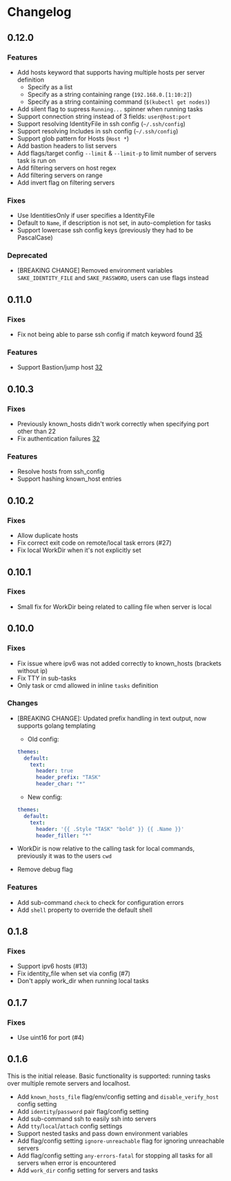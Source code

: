 # Changelog

## 0.12.0

### Features

- Add hosts keyword that supports having multiple hosts per server definition
  - Specify as a list
  - Specify as a string containing range (`192.168.0.[1:10:2]`)
  - Specify as a string containing command (`$(kubectl get nodes)`)
- Add silent flag to supress `Running...` spinner when running tasks
- Support connection string instead of 3 fields: `user@host:port`
- Support resolving IdentityFile in ssh config (`~/.ssh/config`)
- Support resolving Includes in ssh config (`~/.ssh/config`)
- Support glob pattern for Hosts (`Host *`)
- Add bastion headers to list servers
- Add flags/target config `--limit` & `--limit-p` to limit number of servers task is run on
- Add filtering servers on host regex
- Add filtering servers on range
- Add invert flag on filtering servers

### Fixes

- Use IdentitiesOnly if user specifies a IdentityFile
- Default to `Name`, if description is not set, in auto-completion for tasks
- Support lowercase ssh config keys (previously they had to be PascalCase)

### Deprecated

- [BREAKING CHANGE] Removed environment variables `SAKE_IDENTITY_FILE` and `SAKE_PASSWORD`, users can use flags instead

## 0.11.0

### Fixes

- Fix not being able to parse ssh config if match keyword found [35](https://github.com/alajmo/sake/pull/35)

### Features

- Support Bastion/jump host [32](https://github.com/alajmo/sake/pull/32)

## 0.10.3

### Fixes

- Previously known_hosts didn't work correctly when specifying port other than 22
- Fix authentication failures [32](https://github.com/alajmo/sake/pull/30)

### Features

- Resolve hosts from ssh_config
- Support hashing known_host entries

## 0.10.2

### Fixes

- Allow duplicate hosts
- Fix correct exit code on remote/local task errors (#27)
- Fix local WorkDir when it's not explicitly set

## 0.10.1

### Fixes

- Small fix for WorkDir being related to calling file when server is local

## 0.10.0

### Fixes

- Fix issue where ipv6 was not added correctly to known_hosts (brackets without ip)
- Fix TTY in sub-tasks
- Only task or cmd allowed in inline `tasks` definition

### Changes

- [BREAKING CHANGE]: Updated prefix handling in text output, now supports golang templating
  - Old config:
  ```yaml
  themes:
    default:
      text:
        header: true
        header_prefix: "TASK"
        header_char: "*"
  ```

  - New config:
  ```yaml
  themes:
    default:
      text:
        header: '{{ .Style "TASK" "bold" }} {{ .Name }}'
        header_filler: "*"
  ```
- WorkDir is now relative to the calling task for local commands, previously it was to the users `cwd`
- Remove debug flag

### Features

- Add sub-command `check` to check for configuration errors
- Add `shell` property to override the default shell

## 0.1.8

### Fixes

- Support ipv6 hosts (#13)
- Fix identity_file when set via config (#7)
- Don't apply work_dir when running local tasks

## 0.1.7

### Fixes

- Use uint16 for port (#4)

## 0.1.6

This is the initial release. Basic functionality is supported: running tasks over multiple remote servers and localhost.

- Add `known_hosts_file` flag/env/config setting and `disable_verify_host` config setting
- Add `identity`/`password` pair flag/config setting
- Add sub-command ssh to easily ssh into servers
- Add `tty`/`local`/`attach` config settings
- Support nested tasks and pass down environment variables
- Add flag/config setting `ignore-unreachable` flag for ignoring unreachable servers
- Add flag/config setting `any-errors-fatal` for stopping all tasks for all servers when error is encountered
- Add `work_dir` config setting for servers and tasks
